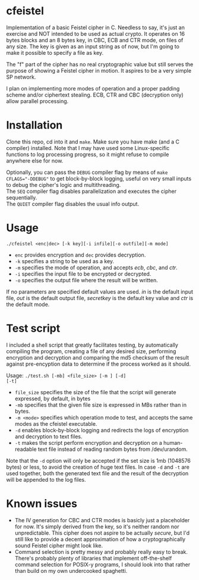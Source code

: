 # cfeistel
<p>Implementation of a basic Feistel cipher in C. Needless to say, it's just an exercise and NOT intended to be used as actual crypto.
It operates on 16 bytes blocks and an 8 bytes key, in CBC, ECB and CTR mode, on files of any size.
The key is given as an input string as of now, but I'm going to make it possible to specify a file as key.</p>
<p>The "f" part of the cipher has no real cryptographic value but still serves the purpose of showing a Feistel cipher in motion. It aspires to be a very simple SP network.</p>
<p>I plan on implementing more modes of operation and a proper padding scheme and/or ciphertext stealing. 
ECB, CTR and CBC (decryption only) allow parallel processing.</p>

# Installation
<p>Clone this repo, cd into it and <code>make</code>. Make sure you have make (and a C compiler) installed.
Note that I may have used some Linux-specific functions to log processing progress, so it might refuse to compile anywhere else for now.</p>
<p>Optionally, you can pass the <code>DEBUG</code> compiler flag by means of <code>make CFLAGS="-DDEBUG"</code> to get block-by-block logging, useful on very small inputs to debug the cipher's logic and multithreading.<br>
The <code>SEQ</code> compiler flag disables parallelization and executes the cipher sequentially.<br>
The <code>QUIET</code> compiler flag disables the usual info output.</p>

# Usage
`./cfeistel <enc|dec> [-k key][-i infile][-o outfile][-m mode]`

- `enc` provides encryption and `dec` provides decryption.  
- `-k` specifies a string to be used as a key.
- `-m` specifies the mode of operation, and accepts *ecb*, *cbc*, and *ctr*.
- `-i` specifies the input file to be encrypted or decrypted.
- `-o` specifies the output file where the result will be written.

If no parameters are specified default values are used.
<em>in</em> is the default input file, <em>out</em> is the default output file, <em>secretkey</em> is the default key value and <em>ctr</em> is the default mode.<br>

# Test script
I included a shell script that greatly facilitates testing, by automatically compiling the program, creating a file of any desired size, performing encryption and decryption and comparing the md5 checksum of the result against pre-encyption data to determine if the process worked as it should.

Usage: <code>./test.sh [-mb] <file_size> [-m <mode>] [-d] [-t]</code>

- `file_size` specifies the size of the file that the script will generate expressed, by default, in bytes
- `-mb` specifies that the given file size is expressed in MBs rather than in bytes.
- `-m <mode>` specifies which operation mode to test, and accepts the same modes as the cfeistel executable.
- `-d` enables block-by-block logging and redirects the logs of encryption and decryption to text files.
- `-t` makes the script perform encryption and decryption on a human-readable text file instead of reading random bytes from /dev/urandom.

Note that the `-d` option will only be accepted if the set size is 1mb (1048576 bytes) or less, to avoid the creation of huge text files.
In case `-d` and `-t` are used together, both the generated text file and the result of the decryption will be appended to the log files.

# Known issues
- The IV generation for CBC and CTR modes is basicly just a placeholder for now. It's simply derived from the key, so it's neither random nor unpredictable. This cipher does not aspire to be actually <em>secure</em>, but I'd still like to provide a decent approximation of how a cryptographically sound Feistel cipher might look like.
- Command selection is pretty messy and probably really easy to break. There's probably plenty of libraries that implement off-the-shelf command selection for POSIX-y programs, I should look into that rather than build on my own undercooked spaghetti. 